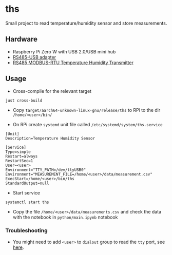 # ths


Small project to read temperature/humidity sensor and store measurements.

## Hardware

* Raspberry Pi Zero W with USB 2.0/USB mini hub
* [RS485-USB adapter](docs/RS485_USB-A_20_Adapter_5-Pin_with_CH340_USB_chip_and_SP3485+TVS.jpg)
* [RS485 MODBUS-RTU Temperature Humidity Transmitter](docs/THT-XYMD03.pdf)


## Usage

* Cross-compile for the relevant target
```sh
just cross-build
```

* Copy `target/aarch64-unknown-linux-gnu/release/ths` to RPi to the dir `/home/<user>/bin/`

* On RPi create `systemd` unit file called `/etc/systemd/system/ths.service`
```
[Unit]
Description=Temperature Humidity Sensor

[Service]
Type=simple
Restart=always
RestartSec=1
User=<user>
Environment="TTY_PATH=/dev/ttyUSB0"
Environment="MEASUREMENT_FILE=/home/<user>/data/measurement.csv"
ExecStart=/home/<user>/bin/ths
StandardOutput=null
```

* Start service
```
systemctl start ths
```

* Copy the file `/home/<user>/data/measurements.csv` and check the data with the notebook in `python/main.ipynb` notebook


 ### Troubleshooting

* You might need to add `<user>` to `dialout` group to read the `tty` port, see [here](https://askubuntu.com/questions/210177/serial-port-terminal-cannot-open-dev-ttys0-permission-denied).

